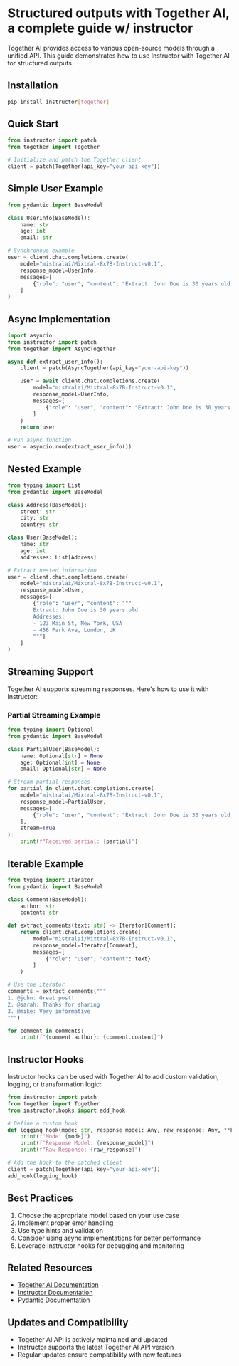 # Structured outputs with Together AI, a complete guide w/ instructor

Together AI provides access to various open-source models through a unified API. This guide demonstrates how to use Instructor with Together AI for structured outputs.

## Installation

```bash
pip install instructor[together]
```

## Quick Start

```python
from instructor import patch
from together import Together

# Initialize and patch the Together client
client = patch(Together(api_key="your-api-key"))
```

## Simple User Example

```python
from pydantic import BaseModel

class UserInfo(BaseModel):
    name: str
    age: int
    email: str

# Synchronous example
user = client.chat.completions.create(
    model="mistralai/Mixtral-8x7B-Instruct-v0.1",
    response_model=UserInfo,
    messages=[
        {"role": "user", "content": "Extract: John Doe is 30 years old, email: john@example.com"}
    ]
)
```

## Async Implementation

```python
import asyncio
from instructor import patch
from together import AsyncTogether

async def extract_user_info():
    client = patch(AsyncTogether(api_key="your-api-key"))

    user = await client.chat.completions.create(
        model="mistralai/Mixtral-8x7B-Instruct-v0.1",
        response_model=UserInfo,
        messages=[
            {"role": "user", "content": "Extract: John Doe is 30 years old, email: john@example.com"}
        ]
    )
    return user

# Run async function
user = asyncio.run(extract_user_info())
```

## Nested Example

```python
from typing import List
from pydantic import BaseModel

class Address(BaseModel):
    street: str
    city: str
    country: str

class User(BaseModel):
    name: str
    age: int
    addresses: List[Address]

# Extract nested information
user = client.chat.completions.create(
    model="mistralai/Mixtral-8x7B-Instruct-v0.1",
    response_model=User,
    messages=[
        {"role": "user", "content": """
        Extract: John Doe is 30 years old
        Addresses:
        - 123 Main St, New York, USA
        - 456 Park Ave, London, UK
        """}
    ]
)
```

## Streaming Support

Together AI supports streaming responses. Here's how to use it with Instructor:

### Partial Streaming Example

```python
from typing import Optional
from pydantic import BaseModel

class PartialUser(BaseModel):
    name: Optional[str] = None
    age: Optional[int] = None
    email: Optional[str] = None

# Stream partial responses
for partial in client.chat.completions.create(
    model="mistralai/Mixtral-8x7B-Instruct-v0.1",
    response_model=PartialUser,
    messages=[
        {"role": "user", "content": "Extract: John Doe is 30 years old, email: john@example.com"}
    ],
    stream=True
):
    print(f"Received partial: {partial}")
```

## Iterable Example

```python
from typing import Iterator
from pydantic import BaseModel

class Comment(BaseModel):
    author: str
    content: str

def extract_comments(text: str) -> Iterator[Comment]:
    return client.chat.completions.create(
        model="mistralai/Mixtral-8x7B-Instruct-v0.1",
        response_model=Iterator[Comment],
        messages=[
            {"role": "user", "content": text}
        ]
    )

# Use the iterator
comments = extract_comments("""
1. @john: Great post!
2. @sarah: Thanks for sharing
3. @mike: Very informative
""")

for comment in comments:
    print(f"{comment.author}: {comment.content}")
```

## Instructor Hooks

Instructor hooks can be used with Together AI to add custom validation, logging, or transformation logic:

```python
from instructor import patch
from together import Together
from instructor.hooks import add_hook

# Define a custom hook
def logging_hook(mode: str, response_model: Any, raw_response: Any, **kwargs):
    print(f"Mode: {mode}")
    print(f"Response Model: {response_model}")
    print(f"Raw Response: {raw_response}")

# Add the hook to the patched client
client = patch(Together(api_key="your-api-key"))
add_hook(logging_hook)
```

## Best Practices

1. Choose the appropriate model based on your use case
2. Implement proper error handling
3. Use type hints and validation
4. Consider using async implementations for better performance
5. Leverage Instructor hooks for debugging and monitoring

## Related Resources

- [Together AI Documentation](https://docs.together.ai)
- [Instructor Documentation](https://instructor-ai.github.io/instructor/)
- [Pydantic Documentation](https://docs.pydantic.dev)

## Updates and Compatibility

- Together AI API is actively maintained and updated
- Instructor supports the latest Together AI API version
- Regular updates ensure compatibility with new features
